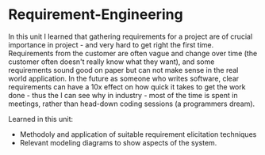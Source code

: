 # Requirement-Engineering

In this unit I learned that gathering requirements for a project are of crucial importance in project - and very hard to get right the first time. Requirements from the customer are often vague and change over time (the customer often doesn't really know what they want), and some requirements sound good on paper but can not make sense in the real world application. In the future as someone who writes software, clear requirements can have a 10x effect on how quick it takes to get the work done - thus the I can see why in industry - most of the time is spent in meetings, rather than head-down coding sessions (a programmers dream).

Learned in this unit:
* Methodoly and application of suitable requirement elicitation techniques
* Relevant modeling diagrams to show aspects of the system.
